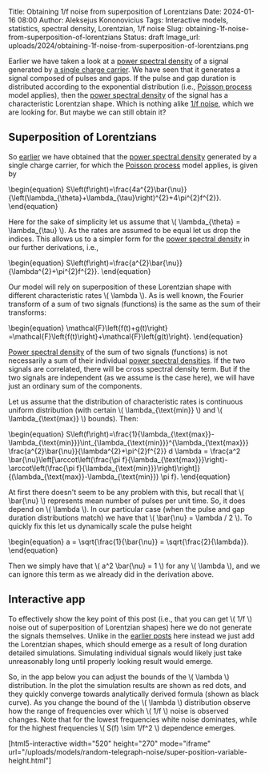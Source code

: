Title: Obtaining 1/f noise from superposition of Lorentzians
Date: 2024-01-16 08:00
Author: Aleksejus Kononovicius
Tags: Interactive models, statistics, spectral density, Lorentzian, 1/f noise
Slug: obtaining-1f-noise-from-superposition-of-lorentzians
Status: draft
Image_url: uploads/2024/obtaining-1f-noise-from-superposition-of-lorentzians.png

Earlier we have taken a look at a [power spectral
density](/tag/spectral-density/) of a signal generated by [a single charge
carrier]({filename}/articles/2023/noise-generated-by-single-charge-carrier.md).
We have seen that it generates a signal composed of pulses and gaps. If the
pulse and gap duration is distributed according to the exponential
distribution (i.e., [Poisson process](/tag/poisson-process/) model applies),
then the [power spectral density](/tag/spectral-density/) of the signal has
a characteristic Lorentzian shape. Which is nothing alike [1/f
noise](/tag/1f-noise/), which we are looking for. But maybe we can still
obtain it?
<!--more-->

## Superposition of Lorentzians

So
[earlier]({filename}/articles/2023/noise-generated-by-single-charge-carrier.md)
we have obtained that the [power spectral density](/tag/spectral-density/)
generated by a single charge carrier, for which the [Poisson
process](/tag/poisson-process/) model applies, is given by

\begin{equation}
S\left(f\right)=\frac{4a^{2}\bar{\nu}}{\left(\lambda\_{\theta}+\lambda\_{\tau}\right)^{2}+4\pi^{2}f^{2}}.
\end{equation}

Here for the sake of simplicity let us assume that \\\( \lambda\_{\theta} =
\lambda\_{\tau} \\\). As the rates are assumed to be equal let us drop the
indices. This allows us to a simpler form for the [power spectral
density](/tag/spectral-density/) in our further derivations, i.e.,

\begin{equation}
S\left(f\right)=\frac{a^{2}\bar{\nu}}{\lambda^{2}+\pi^{2}f^{2}}.
\end{equation}

Our model will rely on superposition of these Lorentzian shape with
different characteristic rates \\\( \lambda \\\). As is well known, the
Fourier transform of a sum of two signals (functions) is the same as the sum
of their transforms:

\begin{equation}
\mathcal{F}\left\{f(t)+g(t)\right\} =\mathcal{F}\left\{f(t)\right\}+\mathcal{F}\left\{g(t)\right\}.
\end{equation}

[Power spectral density](/tag/spectral-density/) of the sum of two signals
(functions) is not necessarily a sum of their individual [power spectral
densities](/tag/spectral-density/). If the two signals are correlated, there
will be cross spectral density term. But if the two signals are independent
(as we assume is the case here), we will have just an ordinary sum of the
components.

Let us assume that the distribution of characteristic rates is
continuous uniform distribution (with certain \\\( \lambda\_{\text{min}}
\\\) and \\\( \lambda\_{\text{max}} \\\) bounds). Then:

\begin{equation}
S\left(f\right)=\frac{1}{\lambda\_{\text{max}}-\lambda\_{\text{min}}}\int\_{\lambda\_{\text{min}}}^{\lambda\_{\text{max}}} \frac{a^{2}\bar{\nu}}{\lambda^{2}+\pi^{2}f^{2}} d \lambda = \frac{a^2 \bar{\nu}\left[\arccot\left(\frac{\pi f}{\lambda\_{\text{max}}}\right)-\arccot\left(\frac{\pi f}{\lambda\_{\text{min}}}\right)\right]}{(\lambda\_{\text{max}}-\lambda\_{\text{min}}) \pi f}.
\end{equation}

At first there doesn't seem to be any problem with this, but recall that
\\\( \bar{\nu} \\\) represents mean number of pulses per unit time. So, it
does depend on \\\( \lambda \\\). In our particular case (when the pulse and
gap duration distributions match) we have that \\\( \bar{\nu} = \lambda / 2
\\\). To quickly fix this let us dynamically scale the pulse height

\begin{equation}
a = \sqrt{\frac{1}{\bar{\nu}} = \sqrt{\frac{2}{\lambda}}.
\end{equation}

Then we simply have that \\\( a^2 \bar{\nu} = 1 \\\) for any \\\( \lambda
\\\), and we can ignore this term as we already did in the derivation above.

## Interactive app

To effectively show the key point of this post (i.e., that you can get \\\(
1/f \\\) noise out of superposition of Lorentzian shapes) here we do not
generate the signals themselves. Unlike in the [earlier
posts](/tag/shot-noise/) here instead we just add the Lorentzian shapes,
which should emerge as a result of long duration detailed simulations.
Simulating individual signals would likely just take unreasonably long until
properly looking result would emerge.

So, in the app below you can adjust the bounds of the \\\( \lambda \\\)
distribution. In the plot the simulation results are shown as red dots, and
they quickly converge towards analytically derived formula (shown as black
curve). As you change the bound of the \\\( \lambda \\\) distribution
observe how the range of frequencies over which \\\( 1/f \\\) noise is
observed changes. Note that for the lowest frequencies white noise
dominates, while for the highest frequencies \\\( S(f) \sim 1/f^2 \\\)
dependence emerges.

[html5-interactive width="520" height="270" mode="iframe"
url="/uploads/models/random-telegraph-noise/super-position-variable-height.html"]
